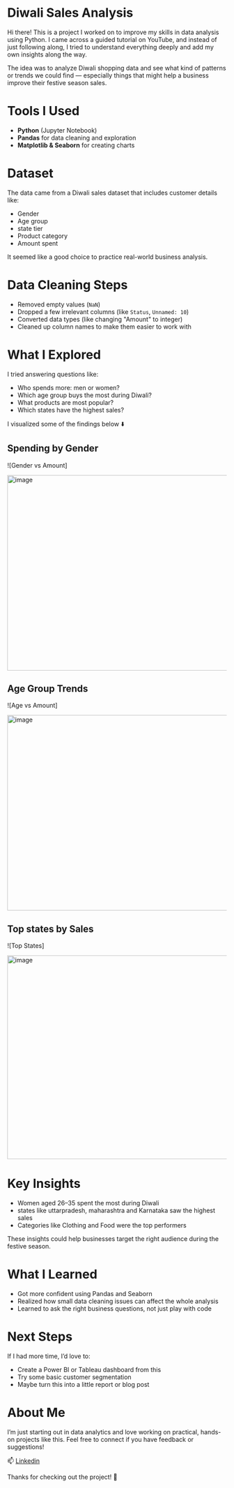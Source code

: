 #  Diwali Sales Analysis

Hi there!  This is a project I worked on to improve my skills in data analysis using Python. I came across a guided tutorial on YouTube, and instead of just following along, I tried to understand everything deeply and add my own insights along the way.

The idea was to analyze Diwali shopping data and see what kind of patterns or trends we could find — especially things that might help a business improve their festive season sales.

# Tools I Used

- **Python** (Jupyter Notebook)
- **Pandas** for data cleaning and exploration
- **Matplotlib & Seaborn** for creating charts

# Dataset

The data came from a Diwali sales dataset that includes customer details like:
- Gender
- Age group
- state tier
- Product category
- Amount spent

It seemed like a good choice to practice real-world business analysis.


# Data Cleaning Steps

- Removed empty values (`NaN`)
- Dropped a few irrelevant columns (like `Status`, `Unnamed: 10`)
- Converted data types (like changing "Amount" to integer)
- Cleaned up column names to make them easier to work with


# What I Explored

I tried answering questions like:

- Who spends more: men or women?
- Which age group buys the most during Diwali?
- What products are most popular?
- Which states have the highest sales?

I visualized some of the findings below ⬇️

## Spending by Gender

![Gender vs Amount]

<img width="554" height="448" alt="image" src="https://github.com/user-attachments/assets/67e07cc8-48ec-4a2b-b428-dcba5f71e76c" />

## Age Group Trends

![Age vs Amount]

<img width="567" height="448" alt="image" src="https://github.com/user-attachments/assets/dbf9895a-ce50-475c-a004-8e4ccc967c12" />



## Top states by Sales

![Top States]

<img width="1246" height="467" alt="image" src="https://github.com/user-attachments/assets/a6bf3e83-808e-452d-ac3d-5d155498d703" />



# Key Insights

- Women aged 26–35 spent the most during Diwali
- states like uttarpradesh, maharashtra and Karnataka saw the highest sales
- Categories like Clothing and Food were the top performers

These insights could help businesses target the right audience during the festive season.

# What I Learned

- Got more confident using Pandas and Seaborn
- Realized how small data cleaning issues can affect the whole analysis
- Learned to ask the right business questions, not just play with code

# Next Steps

If I had more time, I’d love to:
- Create a Power BI or Tableau dashboard from this
- Try some basic customer segmentation
- Maybe turn this into a little report or blog post


# About Me

I’m just starting out in data analytics and love working on practical, hands-on projects like this. Feel free to connect if you have feedback or suggestions!

📫 <a href="https://www.linkedin.com/in/nirnaysingh/">Linkedin</a>

Thanks for checking out the project! 🙏

